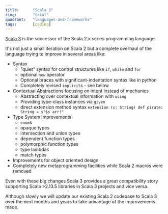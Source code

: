 ```yaml
---
title:      "Scala 3"
ring:       "trial"
quadrant:   "languages-and-frameworks"
tags:       [coding]
---
```


[Scala 3](https://docs.scala-lang.org/scala3/) is the successor of the Scala 2.x series programming language.

It's not just a small iteration on Scala 2 but a complete overhaul of the language trying to improve in several areas like:
* Syntax
  * "quiet" syntax for control structures like `if`, `while` and `for`
  * optional `new` operator
  * Optional braces with significant-indentation syntax like in python
  * Completely revised `implicit`s - see below
* Contextual Abstractions focusing on intent instead of mechanics
  * Abstracting over contextual information with `using`
  * Providing type-class instances via `given`
  * direct extension method syntax `extension (s: String) def pirate: String = s"$s arr!"`
* Type System improvements
  * `enum`s
  * opaque types
  * intersection and union types
  * dependent function types
  * polymorphic function types
  * type lambdas
  * match types
* Improvements for object oriented design
* Completely new metaprogramming facilities while Scala 2 macros were removed

Even with these big changes Scala 3 provides a great compatibility story supporting Scala >2.13.5 libraries in Scala 3 projects and vice versa.

Although slowly we will update our existing Scala 2 codebase to Scala 3 over the next months and years to take advantage of the improvements made.
